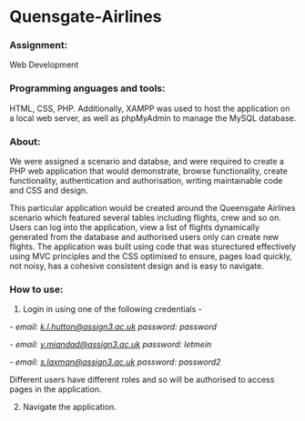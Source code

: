 # Quensgate-Airlines

### Assignment: 
Web Development

### Programming anguages and tools: 
HTML, CSS, PHP. Additionally, XAMPP was used to host the application on a local web server, as well as phpMyAdmin to manage the MySQL database.

### About: 
We were assigned a scenario and databse, and were required to create a PHP web application that would demonstrate, browse functionality, create functionality, authentication and authorisation, writing maintainable code and CSS and design.

This particular application would be created around the Queensgate Airlines scenario which featured several tables including flights, crew and so on. Users can log into the application, view a list of flights dynamically generated from the database and authorised users only can create new flights. The application was built using code that was sturectured effectively using MVC principles and the CSS optimised to ensure, pages load quickly, not noisy, has a cohesive consistent design and is easy to navigate.

### How to use:
1. Login in using one of the following credentials -

_- email: k.l.hutton@assign3.ac.uk password: password_

_- email: y.miandad@assign3.ac.uk password: letmein_

_- email: s.laxman@assign3.ac.uk password: password2_

Different users have different roles and so will be authorised to access pages in the application.

2. Navigate the application.
